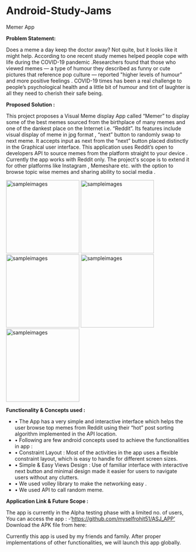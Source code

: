 # Android-Study-Jams

Memer App

<b> Problem Statement: </b>

Does a meme a day keep the doctor away? Not quite, but it looks like it might help. According to one recent study memes helped people cope with life during the COVID-19 pandemic .Researchers found that those who viewed memes — a type of humour they described as funny or cute pictures that reference pop culture — reported "higher levels of humour" and more positive feelings . COVID-19 times has been a real challenge to people’s psychological health and a little bit of humour and tint of laughter is all they need to cherish their safe being.

<b> Proposed Solution : </b>

This project proposes a Visual Meme display App called “Memer” to display some of the best memes sourced from the birthplace of many memes and one of the dankest place on the Internet i.e. “Reddit”. Its features include visual display of meme in jpg format , “next” button to randomly swap to next meme. It accepts input  as next from the “next” button placed distinctly in the Graphical user interface. This application uses Reddit’s open to developers API to source memes from the platform straight to your device . Currently the app works with Reddit only. The project's scope is to extend it for other platforms like Instagram , Memeshare etc. with the option to browse topic wise memes and sharing ability to social media .

<img width="200" alt="sampleimages" src="https://github.com/ridhap/Android-Study-Jams/blob/main/Memer-IMGS/Memer/im2.jpg">  <img width="200" alt="sampleimages" src="https://github.com/ridhap/Android-Study-Jams/blob/main/Memer-IMGS/Memer/im3.jpg">  <img width="200" alt="sampleimages" src="https://github.com/ridhap/Android-Study-Jams/blob/main/Memer-IMGS/Memer/0d382979-3dbb-40b5-91ff-d3a2aeaddb32.jpg">  <img width="200" alt="sampleimages" src="https://github.com/ridhap/Android-Study-Jams/blob/main/Memer-IMGS/Memer/23061256-8b2d-4ecd-95cf-44fcb5a7c0de.jpg">  <img width="200" alt="sampleimages" src="https://github.com/ridhap/Android-Study-Jams/blob/main/Memer-IMGS/Memer/im1.jpg">

    	  	
<b> Functionality & Concepts used : </b>
-    • The App has a very simple and interactive interface which helps the user browse top memes from Reddit using their “hot” post sorting algorithm implemented in the API location. 
-    • Following are few android concepts used to achieve the functionalities in app :
-    • Constraint Layout : Most of the activities in the app uses a flexible constraint layout, which is easy to handle for different screen sizes.
-    • Simple & Easy Views Design : Use of familiar interface with interactive next button and minimal design made it easier for users to navigate users without any clutters.
-    • We used volley library to make the networking easy .
-    • We used API to call random meme.


<b> Application Link & Future Scope : </b>

The app is currently in the Alpha testing phase with a limited no. of users, You can access the app : -‘https://github.com/myselfrohit51/ASJ_APP’
Download the APK file from here:

Currently this app is used by my friends and family. After proper implementations of other functionalities, we will launch this app globally.
